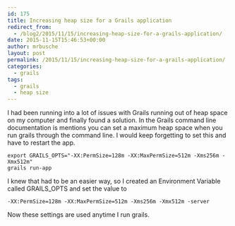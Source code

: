 ```yaml
---
id: 175
title: Increasing heap size for a Grails application
redirect_from:
  - /blog2/2015/11/15/increasing-heap-size-for-a-grails-application/
date: 2015-11-15T15:46:53+00:00
author: mrbusche
layout: post
permalink: /2015/11/15/increasing-heap-size-for-a-grails-application/
categories:
  - grails
tags:
  - grails
  - heap size
---
```

I had been running into a lot of issues with Grails running out of heap space on my computer and finally found a solution. In the Grails command line documentation is mentions you can set a maximum heap space when you run grails through the command line. I would keep forgetting to set this and have to restart the app.

    export GRAILS_OPTS="-XX:PermSize=128m -XX:MaxPermSize=512m -Xms256m -Xmx512m"
    grails run-app

I knew that had to be an easier way, so I created an Environment Variable called GRAILS_OPTS and set the value to

`-XX:PermSize=128m -XX:MaxPermSize=512m -Xms256m -Xmx512m -server`

Now these settings are used anytime I run grails.